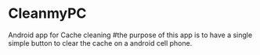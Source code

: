 # CleanmyPC
Android app for Cache cleaning
#the purpose of this app is to have a single simple button to clear the cache on a android cell phone.
